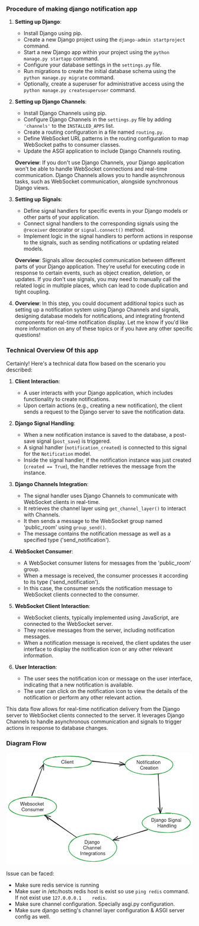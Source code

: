 ### Procedure of making django notification app

1. **Setting up Django**:
    - Install Django using pip.
    - Create a new Django project using the `django-admin startproject` command.
    - Start a new Django app within your project using the `python manage.py startapp` command.
    - Configure your database settings in the `settings.py` file.
    - Run migrations to create the initial database schema using the `python manage.py migrate` command.
    - Optionally, create a superuser for administrative access using the `python manage.py createsuperuser` command.

2. **Setting up Django Channels**:
    - Install Django Channels using pip.
    - Configure Django Channels in the `settings.py` file by adding `'channels'` to the `INSTALLED_APPS` list.
    - Create a routing configuration in a file named `routing.py`.
    - Define WebSocket URL patterns in the routing configuration to map WebSocket paths to consumer classes.
    - Update the ASGI application to include Django Channels routing.

   **Overview**: If you don't use Django Channels, your Django application won't be able to handle WebSocket connections and real-time communication. Django Channels allows you to handle asynchronous tasks, such as WebSocket communication, alongside synchronous Django views.

3. **Setting up Signals**:
    - Define signal handlers for specific events in your Django models or other parts of your application.
    - Connect signal handlers to the corresponding signals using the `@receiver` decorator or `signal.connect()` method.
    - Implement logic in the signal handlers to perform actions in response to the signals, such as sending notifications or updating related models.

   **Overview**: Signals allow decoupled communication between different parts of your Django application. They're useful for executing code in response to certain events, such as object creation, deletion, or updates. If you don't use signals, you may need to manually call the related logic in multiple places, which can lead to code duplication and tight coupling.

4. **Overview**: In this step, you could document additional topics such as setting up a notification system using Django Channels and signals, designing database models for notifications, and integrating frontend components for real-time notification display. Let me know if you'd like more information on any of these topics or if you have any other specific questions!
### Technical Overview Of this app

Certainly! Here's a technical data flow based on the scenario you described:

1. **Client Interaction**:
    - A user interacts with your Django application, which includes functionality to create notifications.
    - Upon certain actions (e.g., creating a new notification), the client sends a request to the Django server to save the notification data.

2. **Django Signal Handling**:
    - When a new notification instance is saved to the database, a post-save signal (`post_save`) is triggered.
    - A signal handler (`notification_created`) is connected to this signal for the `Notification` model.
    - Inside the signal handler, if the notification instance was just created (`created == True`), the handler retrieves the message from the instance.

3. **Django Channels Integration**:
    - The signal handler uses Django Channels to communicate with WebSocket clients in real-time.
    - It retrieves the channel layer using `get_channel_layer()` to interact with Channels.
    - It then sends a message to the WebSocket group named 'public_room' using `group_send()`.
    - The message contains the notification message as well as a specified type ('send_notification').

4. **WebSocket Consumer**:
    - A WebSocket consumer listens for messages from the 'public_room' group.
    - When a message is received, the consumer processes it according to its type ('send_notification').
    - In this case, the consumer sends the notification message to WebSocket clients connected to the consumer.

5. **WebSocket Client Interaction**:
    - WebSocket clients, typically implemented using JavaScript, are connected to the WebSocket server.
    - They receive messages from the server, including notification messages.
    - When a notification message is received, the client updates the user interface to display the notification icon or any other relevant information.

6. **User Interaction**:
    - The user sees the notification icon or message on the user interface, indicating that a new notification is available.
    - The user can click on the notification icon to view the details of the notification or perform any other relevant action.

This data flow allows for real-time notification delivery from the Django server to WebSocket clients connected to the server. It leverages Django Channels to handle asynchronous communication and signals to trigger actions in response to database changes.

### Diagram Flow
![Alt Text](image.png)

Issue can be faced:

- Make sure redis service is running
- Make suer in /etc/hosts redis host is exist so use `ping redis` command. If not exist use `127.0.0.0.1    redis`.
- Make sure channel configuration. Specially asgi.py configuration.
- Make sure django setting's channel layer configuration & ASGI server config as well.
